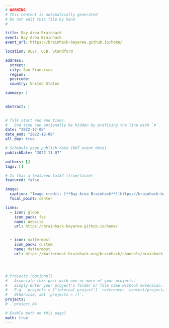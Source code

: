 ```yaml
---
# WARNING
# This content is automatically generated
# Do not edit this file by hand
#

title: Bay Area Brainhack
event: Bay Area Brainhack
event_url: https://brainhack-bayarea.github.io/home/

location: UCSF, UCB, Standford

address:
  street: 
  city: San Francisco
  region: 
  postcode: 
  country: United States

summary: |
  

abstract: |
  

# Talk start and end times.
#   End time can optionally be hidden by prefixing the line with `#`.
date: "2022-12-08"
date_end: "2022-12-09"
all_day: true

# Schedule page publish date (NOT event date).
publishDate: "2022-11-07"

authors: []
tags: []

# Is this a featured talk? (true/false)
featured: false

image:
  caption: "Image credit: [**Bay Area Brainhack**](https://brainhack-bayarea.github.io/home/)"
  focal_point: center

links:
  - icon: globe
    icon_pack: fas
    name: Website
    url: https://brainhack-bayarea.github.io/home/


  - icon: mattermost
    icon_pack: custom
    name: Mattermost
    url: https://mattermost.brainhack.org/brainhack/channels/brainhack-bay-area




# Projects (optional).
#   Associate this post with one or more of your projects.
#   Simply enter your project's folder or file name without extension.
#   E.g. `projects = ["internal-project"]` references `content/project/deep-learning/index.md`.
#   Otherwise, set `projects = []`.
projects:
# - project_84

# Enable math on this page?
math: true
---
```


